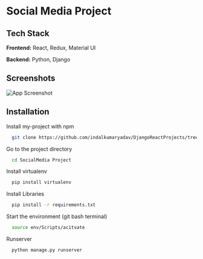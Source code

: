 # Social Media Project

## Tech Stack

**Frontend:** React, Redux, Material UI

**Backend:** Python, Django

## Screenshots

![App Screenshot](https://via.placeholder.com/468x300?text=App+Screenshot+Here)

## Installation

Install my-project with npm

```bash
  git clone https://github.com/indalkumaryadav/DjangoReactProjects/tree/main/SocialMedia%20Project
```

Go to the project directory

```bash
  cd SocialMedia Project
```

Install virtualenv

```bash
  pip install virtualenv
```

Install Libraries

```bash
  pip install -r requirements.txt
```

Start the environment (git bash terminal)

```bash
  source env/Scripts/acitvate
```

Runserver

```bash
  python manage.py runserver
```
